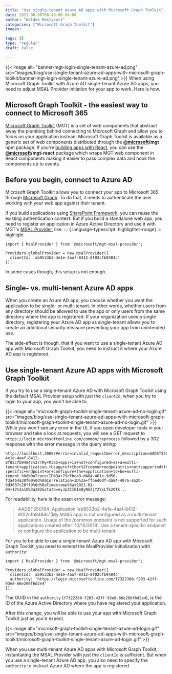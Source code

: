```yaml
---
title: "Use single-tenant Azure AD apps with Microsoft Graph Toolkit"
date: 2021-08-08T08:40:00-04:00
author: "Waldek Mastykarz"
categories: ["Microsoft Graph Toolkit"]
images:

tags: []
type: "regular"
draft: false

---
```


{{< image alt="banner-mgt-login-single-tenant-azure-ad.png" src="images/blog/use-single-tenant-azure-ad-apps-with-microsoft-graph-toolkit/banner-mgt-login-single-tenant-azure-ad.png" >}}
When using Microsoft Graph Toolkit with Azure AD single-tenant Azure AD
apps, you need to adjust MSAL Provider initiation for your app to work.
Here is how.

## Microsoft Graph Toolkit - the easiest way to connect to Microsoft 365 

[Microsoft Graph
Toolkit](https://docs.microsoft.com/graph/toolkit/overview?WT.mc_id=m365-12257-wmastyka)
(MGT) is a set of web components that abstract away the plumbing behind
connecting to Microsoft Graph and allow you to focus on your application
instead.
Microsoft Graph Toolkit is available as a generic set of web components
distributed through the
**[\@microsoft](/t5/user/viewprofilepage/user-id/41501)/mgt** npm
package. If you're [building apps with
React](https://docs.microsoft.com/graph/toolkit/get-started/use-toolkit-with-react?WT.mc_id=m365-12257-wmastyka),
you can use the
**[\@microsoft](/t5/user/viewprofilepage/user-id/41501)/mgt-react**
package which wraps MGT web component in React components making it
easier to pass complex data and hook the components up to events.

## Before you begin, connect to Azure AD 

Microsoft Graph Toolkit allows you to connect your app to Microsoft 365
through [Microsoft
Graph](https://developer.microsoft.com/graph/?WT.mc_id=m365-12257-wmastyka).
To do that, it needs to authenticate the user working with your web app
against their tenant.

If you build applications using [SharePoint
Framework](https://docs.microsoft.com/sharepoint/dev/spfx/sharepoint-framework-overview?WT.mc_id=m365-12257-wmastyka),
you can reuse the existing authentication context. But if you build a
standalone web app, you need to register an application in Azure Active
Directory and use it with MGT's [MSAL
Provider](https://docs.microsoft.com/graph/toolkit/providers/msal?WT.mc_id=m365-12257-wmastyka),
like:
::: {.language-typescript .highlighter-rouge}
::: highlight
``` highlight
import { MsalProvider } from '@microsoft/mgt-msal-provider';

Providers.globalProvider = new MsalProvider({
  clientId: 'ab9533b2-4e1e-4aaf-8412-8f02cfb9484c'
});
```


In some cases though, this setup is not enough.

## Single- vs. multi-tenant Azure AD apps 

When you create an Azure AD app, you choose whether you want the
application to be single- or multi-tenant. In other words, whether users
from any directory should be allowed to use the app or only users from
the same directory where the app is registered.
If your organization uses a single directory, registering your Azure AD
app as single-tenant allows you to create an additional security measure
preventing your app from unintended use.

The side-effect is though, that if you want to use a single-tenant Azure
AD app with Microsoft Graph Toolkit, you need to instruct it where your
Azure AD app is registered.

## Use single-tenant Azure AD apps with Microsoft Graph Toolkit 

If you try to use a single-tenant Azure AD with Microsoft Graph Toolkit
using the default MSAL Provider setup with just the `clientId`, when you
try to login to your app, you won't be able to.

{{< image alt="microsoft-graph-toolkit-single-tenant-azure-ad-no-login.gif" src="images/blog/use-single-tenant-azure-ad-apps-with-microsoft-graph-toolkit/microsoft-graph-toolkit-single-tenant-azure-ad-no-login.gif" >}}
While you won't see any error in the UI, if you open developer tools in
your browser and take a look at requests, you will see a GET request to
`https://login.microsoftonline.com/common/reprocess` followed by a 302
response with the error message in the query string:


``` highlight
http://localhost:3000/#error=invalid_request&error_description=AADSTS50194%3a+Application+%27ab9533b2-4e1e-4aaf-8412-8f02cfb9484c%27(My+M365+app)+is+not+configured+as+a+multi-tenant+application.+Usage+of+the+%2fcommon+endpoint+is+not+supported+for+such+applications+created+after+%2710%2f15%2f2018%27.+Use+a+tenant-specific+endpoint+or+configure+the+application+to+be+multi-tenant.%0d%0aTrace+ID%3a+79cfbca0-d484-461e-9d56-f3a4b4a30f00%0d%0aCorrelation+ID%3a+ffbed0df-da84-4076-a52b-9d3037c28ff9%0d%0aTimestamp%3a+2021-01-04+12%3a10%3a38Z&state=eyJpZCI6ImQyNGZjY2YxLTk2OTk...
```


For readability, here is the exact error message:

> AADSTS50194: Application 'ab9533b2-4e1e-4aaf-8412-8f02cfb9484c'(My
> M365 app) is not configured as a multi-tenant application. Usage of
> the /common endpoint is not supported for such applications created
> after '10/15/2018'. Use a tenant-specific endpoint or configure the
> application to be multi-tenant

For you to be able to use a single-tenant Azure AD app with Microsoft
Graph Toolkit, you need to extend the MsalProvider initialization with
`authority`:

``` highlight
import { MsalProvider } from '@microsoft/mgt-msal-provider';

Providers.globalProvider = new MsalProvider({
  clientId: 'ab9533b2-4e1e-4aaf-8412-8f02cfb9484c',
  authority: 'https://login.microsoftonline.com/f7322380-f203-42ff-93e8-66e266f6d2e4'
});
```


The GUID in the `authority` (`f7322380-f203-42ff-93e8-66e266f6d2e4`), is
the ID of the Azure Active Directory where you have registered your
application.

After this change, you will be able to use your app with Microsoft Graph
Toolkit just as you'd expect.

{{< image alt="microsoft-graph-toolkit-single-tenant-azure-ad-login.gif" src="images/blog/use-single-tenant-azure-ad-apps-with-microsoft-graph-toolkit/microsoft-graph-toolkit-single-tenant-azure-ad-login.gif" >}}

When you use multi-tenant Azure AD apps with Microsoft Graph Toolkit,
instantiating the MSAL Provider with just the `clientId` is sufficient.
But when you use a single-tenant Azure AD app, you also need to specify
the `authority` to instruct Azure AD where the app is registered.
